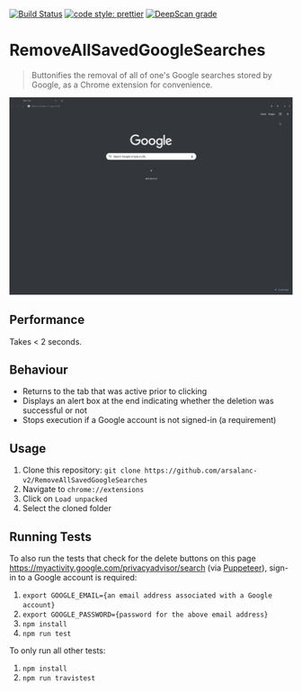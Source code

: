 [![Build Status](https://travis-ci.com/arsalanc-v2/RemoveAllSavedGoogleSearches.svg?token=uQU2TE2LydPhxKjosPjN&branch=master)](https://travis-ci.com/arsalanc-v2/RemoveAllSavedGoogleSearches)
[![code style: prettier](https://img.shields.io/badge/code_style-prettier-ff69b4.svg)](https://github.com/prettier/prettier)
[![DeepScan grade](https://deepscan.io/api/teams/4974/projects/6771/branches/58345/badge/grade.svg?token=a1fa0980263b30233c0ddf1e9c3ed778290db2ee)](https://deepscan.io/dashboard#view=project&tid=4974&pid=6771&bid=58345)

# RemoveAllSavedGoogleSearches
> Buttonifies the removal of all of one's Google searches stored by Google, as a Chrome extension for convenience.

![](demo.gif)

## Performance
Takes < 2 seconds.

## Behaviour
* Returns to the tab that was active prior to clicking
* Displays an alert box at the end indicating whether the deletion was successful or not
* Stops execution if a Google account is not signed-in (a requirement)

## Usage
1. Clone this repository: `git clone https://github.com/arsalanc-v2/RemoveAllSavedGoogleSearches`
2. Navigate to `chrome://extensions`
3. Click on `Load unpacked`
4. Select the cloned folder

## Running Tests
To also run the tests that check for the delete buttons on this page https://myactivity.google.com/privacyadvisor/search (via [Puppeteer](https://github.com/GoogleChrome/puppeteer)), sign-in to a Google account is required:  
1. `export GOOGLE_EMAIL={an email address associated with a Google account}`
2. `export GOOGLE_PASSWORD={password for the above email address}`
3. `npm install`
4. `npm run test`

To only run all other tests: 
1. `npm install`
2. `npm run travistest`
